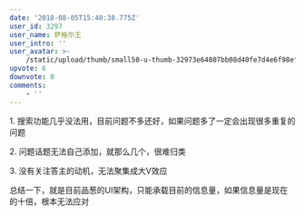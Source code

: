 ```yaml
---
date: '2018-08-05T15:40:38.775Z'
user_id: 3297
user_name: 萨格尔王
user_intro: ''
user_avatar: >-
    /static/upload/thumb/small50-u-thumb-32973e64807bb08d40fe7d4e6f98efac7945cbd69860.png
upvote: 6
downvote: 0
comments:
    - ''
---
```


1\. 搜索功能几乎没法用，目前问题不多还好，如果问题多了一定会出现很多重复的问题

2\. 问题话题无法自己添加，就那么几个，很难归类

3\. 没有关注答主的动机，无法聚集成大V效应

  

总结一下，就是目前品葱的UI架构，只能承载目前的信息量，如果信息量是现在的十倍，根本无法应对

